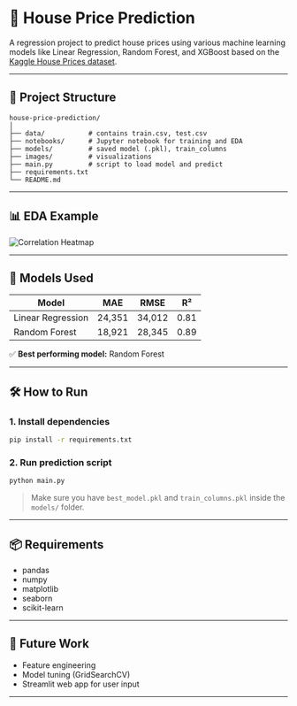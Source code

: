
# 🏡 House Price Prediction

A regression project to predict house prices using various machine learning models like Linear Regression, Random Forest, and XGBoost based on the [Kaggle House Prices dataset](https://www.kaggle.com/competitions/house-prices-advanced-regression-techniques).

---

## 📂 Project Structure

```
house-price-prediction/
│
├── data/           # contains train.csv, test.csv
├── notebooks/      # Jupyter notebook for training and EDA
├── models/         # saved model (.pkl), train_columns
├── images/         # visualizations
├── main.py         # script to load model and predict
├── requirements.txt
└── README.md
```

---

## 📊 EDA Example

![Correlation Heatmap](images/correlation_heatmap.png)

---

## 🚀 Models Used

| Model              | MAE      | RMSE     | R²    |
|-------------------|----------|----------|-------|
| Linear Regression | 24,351   | 34,012   | 0.81  |
| Random Forest     | 18,921   | 28,345   | 0.89  |


✅ **Best performing model:**  Random Forest

---

## 🛠️ How to Run

### 1. Install dependencies

```bash
pip install -r requirements.txt
```

### 2. Run prediction script

```bash
python main.py
```

> Make sure you have `best_model.pkl` and `train_columns.pkl` inside the `models/` folder.

---

## 📦 Requirements

- pandas
- numpy
- matplotlib
- seaborn
- scikit-learn

---

## 🧠 Future Work

- Feature engineering
- Model tuning (GridSearchCV)
- Streamlit web app for user input

---
